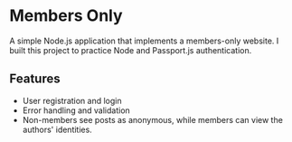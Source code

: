 # Members Only

A simple Node.js application that implements a members-only website. I built this project to practice Node and Passport.js authentication.

## Features

- User registration and login
- Error handling and validation
- Non-members see posts as anonymous, while members can view the authors' identities.